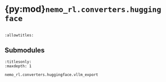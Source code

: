 # {py:mod}`nemo_rl.converters.huggingface`

```{py:module} nemo_rl.converters.huggingface
```

```{autodoc2-docstring} nemo_rl.converters.huggingface
:allowtitles:
```

## Submodules

```{toctree}
:titlesonly:
:maxdepth: 1

nemo_rl.converters.huggingface.vllm_export
```
